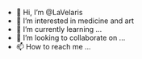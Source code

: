 - 👋 Hi, I’m @LaVelaris
- 👀 I’m interested in medicine and art
- 🌱 I’m currently learning ...
- 💞️ I’m looking to collaborate on ...
- 📫 How to reach me ...

<!---
LaVelaris/LaVelaris is a ✨ special ✨ repository because its `README.md` (this file) appears on your GitHub profile.
You can click the Preview link to take a look at your changes.
--->
